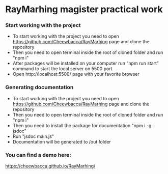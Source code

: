 # RayMarhing magister practical work

### Start working with the project

- To start working with the project you need to open https://github.com/Cheewbacca/RayMarhing page and clone the repository
- Then you need to open terminal inside the root of cloned folder and run "npm i"
- After packages will be installed on your computer run "npm run start" command to start the local server on 5500 port
- Open http://localhost:5500/ page with your favorite browser

### Generating documentation

- To start working with the project you need to open https://github.com/Cheewbacca/RayMarhing page and clone the repository
- Then you need to open terminal inside the root of cloned folder and run "npm i"
- Then you need to install the package for documentation "npm i -g jsdoc"
- Run "jsdoc main.js"
- Documentation will be generated to /out folder

### You can find a demo here:

https://cheewbacca.github.io/RayMarhing/
